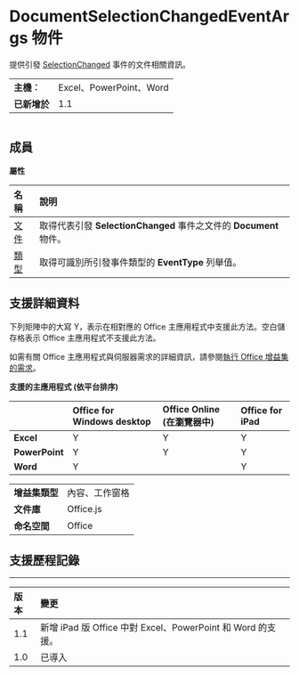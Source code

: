 
# DocumentSelectionChangedEventArgs 物件
提供引發 [SelectionChanged](../../reference/shared/document.selectionchanged.event.md) 事件的文件相關資訊。

|||
|:-----|:-----|
|**主機︰**|Excel、PowerPoint、Word|
|**已新增於**|1.1|

```

```


## 成員


**屬性**


|**名稱**|**說明**|
|:-----|:-----|
|[文件](../../reference/shared/document.selectionchangedeventargs.document.md)|取得代表引發 **SelectionChanged** 事件之文件的 **Document** 物件。|
|[類型](../../reference/shared/document.selectionchangedeventargs.type.md)|取得可識別所引發事件類型的 **EventType** 列舉值。|

## 支援詳細資料


下列矩陣中的大寫 Y，表示在相對應的 Office 主應用程式中支援此方法。空白儲存格表示 Office 主應用程式不支援此方法。

如需有關 Office 主應用程式與伺服器需求的詳細資訊，請參閱[執行 Office 增益集的需求](../../docs/overview/requirements-for-running-office-add-ins.md)。


**支援的主應用程式 (依平台排序)**


||**Office for Windows desktop**|**Office Online (在瀏覽器中)**|**Office for iPad**|
|:-----|:-----|:-----|:-----|
|**Excel**|Y|Y|Y|
|**PowerPoint**|Y|Y|Y|
|**Word**|Y||Y|

|||
|:-----|:-----|
|**增益集類型**|內容、工作窗格|
|**文件庫**|Office.js|
|**命名空間**|Office|

## 支援歷程記錄



****


|**版本**|**變更**|
|:-----|:-----|
|1.1|新增 iPad 版 Office 中對 Excel、PowerPoint 和 Word 的支援。|
|1.0|已導入|
